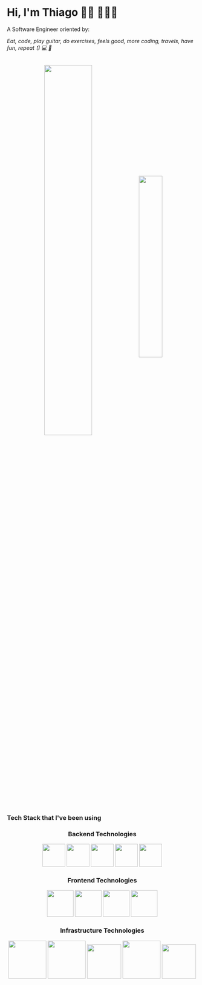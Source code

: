 # Hi, I'm Thiago 👋🏼 🧑🏽‍💻

A Software Engineer oriented by:
<p><cite>Eat, code, play guitar, do exercises, feels good, more coding, travels, have fun, repeat 🔃 💻 🎸</cite></p>

</br>

<div align="center">
  <img align="center"
       src="https://github-readme-stats.vercel.app/api?username=tomrlh&hide=stars,issues&count_private=true&theme=aura_dark&show_icons=true" 
       width="50%"
  />

  <img align="center" src="https://github-readme-stats.vercel.app/api/top-langs/?username=tomrlh&layout=compact&theme=aura_dark&show_icons=true" width="35%" />
</div>

<h3>Tech Stack that I've been using</h3>

<div align="center">
  <h3>Backend Technologies</h3>
</div>
<div align="center">
  <img src="https://cdn.jsdelivr.net/gh/devicons/devicon/icons/java/java-original-wordmark.svg" width="60px" />
  <img src="https://cdn.jsdelivr.net/gh/devicons/devicon/icons/javascript/javascript-original.svg" width="60px" />
  <img src="https://cdn.jsdelivr.net/gh/devicons/devicon/icons/spring/spring-original-wordmark.svg" width="60px" />
  <img src="https://cdn.jsdelivr.net/gh/devicons/devicon/icons/adonisjs/adonisjs-original-wordmark.svg" width="60px" />
  <img src="https://cdn.jsdelivr.net/gh/devicons/devicon/icons/laravel/laravel-plain.svg" width="60px" />
</div>

<div align="center">
  <h3>Frontend Technologies</h3>
</div>
<div align="center">
  <img src="https://cdn.jsdelivr.net/gh/devicons/devicon/icons/react/react-original-wordmark.svg" width="70px" />
  <img src="https://cdn.jsdelivr.net/gh/devicons/devicon/icons/vuejs/vuejs-original.svg" width="70px" />
  <img src="https://cdn.jsdelivr.net/gh/devicons/devicon/icons/html5/html5-original.svg" width="70px" />
  <img src="https://cdn.jsdelivr.net/gh/devicons/devicon/icons/css3/css3-original.svg" width="70px" />
</div>

<div align="center">
  <h3>Infrastructure Technologies</h3>
</div>
<div align="center">
  <img src="https://cdn.jsdelivr.net/gh/devicons/devicon/icons/amazonwebservices/amazonwebservices-original-wordmark.svg" width="100px" />
  <img src="https://cdn.jsdelivr.net/gh/devicons/devicon/icons/googlecloud/googlecloud-original-wordmark.svg" width="100px" />
  <img src="https://cdn.jsdelivr.net/gh/devicons/devicon/icons/tomcat/tomcat-original-wordmark.svg" width="90px" />
  <img src="https://cdn.jsdelivr.net/gh/devicons/devicon/icons/nginx/nginx-original.svg" width="100px" />
  <img src="https://cdn.jsdelivr.net/gh/devicons/devicon/icons/apache/apache-original-wordmark.svg" width="90px" />
</div>
